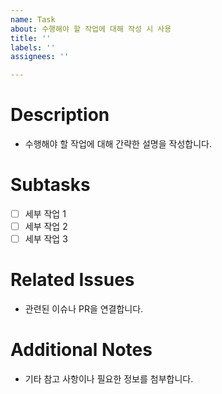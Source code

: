 ```yaml
---
name: Task
about: 수행해야 할 작업에 대해 작성 시 사용
title: ''
labels: ''
assignees: ''

---
```


# Description
- 수행해야 할 작업에 대해 간략한 설명을 작성합니다.

# Subtasks
- [ ] 세부 작업 1
- [ ] 세부 작업 2
- [ ] 세부 작업 3

# Related Issues
- 관련된 이슈나 PR을 연결합니다.

# Additional Notes
- 기타 참고 사항이나 필요한 정보를 첨부합니다.
